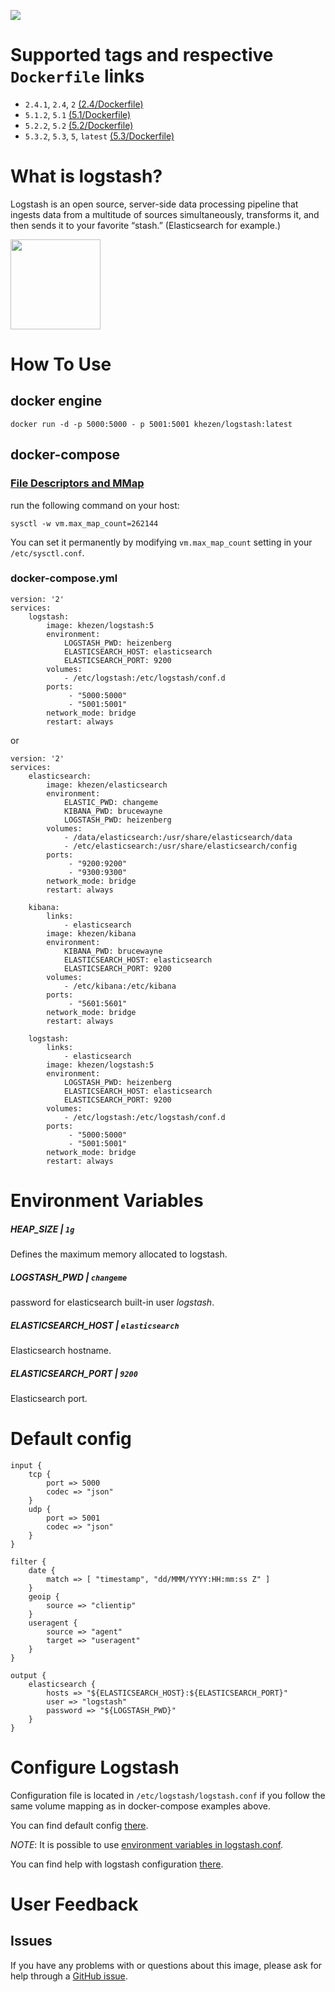 [![](https://images.microbadger.com/badges/image/khezen/logstash.svg)](https://hub.docker.com/r/khezen/logstash/)
# Supported tags and respective `Dockerfile` links

* `2.4.1`, `2.4`, `2` [(2.4/Dockerfile)](https://github.com/Khezen/docker-logstash/blob/2.4/Dockerfile)
* `5.1.2`, `5.1` [(5.1/Dockerfile)](https://github.com/Khezen/docker-logstash/blob/5.1/Dockerfile)
* `5.2.2`, `5.2` [(5.2/Dockerfile)](https://github.com/Khezen/docker-logstash/blob/5.2/Dockerfile)
* `5.3.2`, `5.3`, `5`, `latest` [(5.3/Dockerfile)](https://github.com/Khezen/docker-logstash/blob/5.3/Dockerfile)

# What is logstash?
Logstash is an open source, server-side data processing pipeline that ingests data from a multitude of sources simultaneously, transforms it, and then sends it to your favorite “stash.” (Elasticsearch for example.)

[<img src="https://static-www.elastic.co/fr/assets/blt946bc636d34a70eb/icon-logstash-bb.svg?q=600" width="144" height="144">](https://www.elastic.co/fr/products/logstash)

# How To Use

## docker engine

```
docker run -d -p 5000:5000 - p 5001:5001 khezen/logstash:latest   
```

## docker-compose

### [File Descriptors and MMap](https://www.elastic.co/guide/en/elasticsearch/guide/current/_file_descriptors_and_mmap.html)

run the following command on your host:
```
sysctl -w vm.max_map_count=262144
```
You can set it permanently by modifying `vm.max_map_count` setting in your `/etc/sysctl.conf`.

### docker-compose.yml
```
version: '2'
services:
    logstash:
        image: khezen/logstash:5
        environment:
            LOGSTASH_PWD: heizenberg
            ELASTICSEARCH_HOST: elasticsearch
            ELASTICSEARCH_PORT: 9200
        volumes:
            - /etc/logstash:/etc/logstash/conf.d
        ports:
             - "5000:5000"
             - "5001:5001"
        network_mode: bridge
        restart: always
```

or

```
version: '2'
services:
    elasticsearch:
        image: khezen/elasticsearch
        environment:
            ELASTIC_PWD: changeme
            KIBANA_PWD: brucewayne
            LOGSTASH_PWD: heizenberg
        volumes:
            - /data/elasticsearch:/usr/share/elasticsearch/data
            - /etc/elasticsearch:/usr/share/elasticsearch/config
        ports:
             - "9200:9200"
             - "9300:9300"
        network_mode: bridge
        restart: always

    kibana:
        links:
            - elasticsearch
        image: khezen/kibana
        environment:
            KIBANA_PWD: brucewayne
            ELASTICSEARCH_HOST: elasticsearch
            ELASTICSEARCH_PORT: 9200
        volumes:
            - /etc/kibana:/etc/kibana
        ports:
             - "5601:5601"
        network_mode: bridge
        restart: always

    logstash:
        links:
            - elasticsearch
        image: khezen/logstash:5
        environment:
            LOGSTASH_PWD: heizenberg
            ELASTICSEARCH_HOST: elasticsearch
            ELASTICSEARCH_PORT: 9200
        volumes:
            - /etc/logstash:/etc/logstash/conf.d
        ports:
             - "5000:5000"
             - "5001:5001"
        network_mode: bridge
        restart: always

```
# Environment Variables

##### HEAP_SIZE | `1g`
Defines the maximum memory allocated to logstash.

##### LOGSTASH_PWD | `changeme`
password for elasticsearch built-in user *logstash*.

##### ELASTICSEARCH_HOST | `elasticsearch`
Elasticsearch hostname.

##### ELASTICSEARCH_PORT | `9200`
Elasticsearch port.

# Default config

```
input {
	tcp {
		port => 5000
		codec => "json"
	}
	udp {
		port => 5001
		codec => "json"
	}
}

filter {
	date {
		match => [ "timestamp", "dd/MMM/YYYY:HH:mm:ss Z" ]
	}
	geoip {
    	source => "clientip"
 	}
  	useragent {
    	source => "agent"
    	target => "useragent"
  	}
}

output {
	elasticsearch {
		hosts => "${ELASTICSEARCH_HOST}:${ELASTICSEARCH_PORT}"
		user => "logstash"
		password => "${LOGSTASH_PWD}"
	}
}
```

# Configure Logstash

Configuration file is located in `/etc/logstash/logstash.conf` if you follow the same volume mapping as in docker-compose examples above.

You can find default config [there](https://github.com/Khezen/docker-logstash/blob/master/config/logstash.conf).

*NOTE*: It is possible to use [environment variables in logstash.conf](https://www.elastic.co/guide/en/logstash/current/environment-variables.html).

You can find help with logstash configuration [there](https://www.elastic.co/guide/en/logstash/current/configuration.html).

# User Feedback
## Issues
If you have any problems with or questions about this image, please ask for help through a [GitHub issue](https://github.com/Khezen/docker-logstash/issues).
